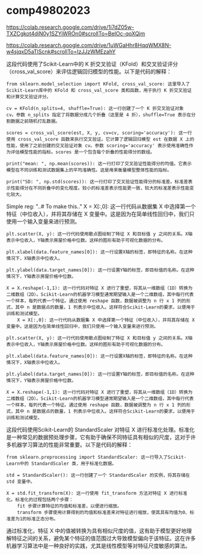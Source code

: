 # comp49802023

https://colab.research.google.com/drive/1i7dZ05w-TXZCgkot4djN0y1SZYiWROn0#scrollTo=BeIOc-qoXQjm

https://colab.research.google.com/drive/1uWGaHhr8HqqWMX8N-w4sjqxD5aTlScnk#scrollTo=IzJJzWMEzahY




这段代码使用了Scikit-Learn中的 K 折交叉验证（KFold）和交叉验证评分（cross_val_score）来评估逻辑回归模型的性能。以下是代码的解释：

    from sklearn.model_selection import KFold, cross_val_score: 这里导入了Scikit-Learn库中的 KFold 和 cross_val_score 类和函数，用于执行 K 折交叉验证和计算交叉验证评分。

    cv = KFold(n_splits=4, shuffle=True): 这一行创建了一个 K 折交叉验证对象 cv。参数 n_splits 指定了将数据分成几个折叠（这里是 4 折），shuffle=True 表示在分割数据之前随机打乱数据。

    scores = cross_val_score(est, X, y, cv=cv, scoring='accuracy'): 这一行使用 cross_val_score 函数来执行交叉验证。它计算了逻辑回归模型 est 在数据 X 上的性能，使用了之前创建的交叉验证对象 cv。参数 scoring='accuracy' 表示使用准确性作为评估模型性能的指标。scores 是一个包含每个折叠的性能得分的数组。

    print("mean: ", np.mean(scores)): 这一行打印了交叉验证性能得分的均值。它表示模型在不同训练和测试数据集上的平均准确性。这是用来衡量模型整体性能的指标。

    print("SD: ", np.std(scores)): 这一行打印了交叉验证性能得分的标准差。标准差表示性能得分在不同折叠中的变化程度。较小的标准差表示性能更一致，较大的标准差表示性能变化较大。


Simple reg:
   "..# To make this.."
     X = X[:,0]: 这一行代码从数据集 X 中选择第一个特征（中位收入），并将其存储在 X 变量中。这是因为在简单线性回归中，我们只使用一个输入变量来进行预测。

    plt.scatter(X, y): 这一行代码使用散点图绘制了特征 X 和目标值 y 之间的关系。X轴表示中位收入，Y轴表示房屋价格中位数。这样的图形有助于可视化数据的分布。

    plt.xlabel(data.feature_names[0]): 这一行设置X轴的标签，即特征的名称。在这种情况下，X轴表示中位收入。

    plt.ylabel(data.target_names[0]): 这一行设置Y轴的标签，即目标值的名称。在这种情况下，Y轴表示房屋价格中位数。

    X = X.reshape(-1,1): 这一行代码对特征 X 进行了重塑，将其从一维数组（1D）转换为二维数组（2D）。Scikit-Learn的机器学习模型通常期望输入是一个二维数组，其中每行代表一个样本，每列代表一个特征。通过使用 reshape 函数，数据被调整为 n 行 x 1 列的形式，其中 n 是数据点的数量，1 列表示中位收入。这样符合Scikit-Learn的要求，以便用于训练和测试模型。
        X = X[:,0]: 这一行代码从数据集 X 中选择第一个特征（中位收入），并将其存储在 X 变量中。这是因为在简单线性回归中，我们只使用一个输入变量来进行预测。

    plt.scatter(X, y): 这一行代码使用散点图绘制了特征 X 和目标值 y 之间的关系。X轴表示中位收入，Y轴表示房屋价格中位数。这样的图形有助于可视化数据的分布。

    plt.xlabel(data.feature_names[0]): 这一行设置X轴的标签，即特征的名称。在这种情况下，X轴表示中位收入。

    plt.ylabel(data.target_names[0]): 这一行设置Y轴的标签，即目标值的名称。在这种情况下，Y轴表示房屋价格中位数。

    X = X.reshape(-1,1): 这一行代码对特征 X 进行了重塑，将其从一维数组（1D）转换为二维数组（2D）。Scikit-Learn的机器学习模型通常期望输入是一个二维数组，其中每行代表一个样本，每列代表一个特征。通过使用 reshape 函数，数据被调整为 n 行 x 1 列的形式，其中 n 是数据点的数量，1 列表示中位收入。这样符合Scikit-Learn的要求，以便用于训练和测试模型。


这段代码使用Scikit-Learn的 StandardScaler 对特征 X 进行标准化处理。标准化是一种常见的数据预处理步骤，它有助于确保不同特征具有相似的尺度，这对于许多机器学习算法的性能非常重要。以下是代码的解释：

    from sklearn.preprocessing import StandardScaler: 这一行导入了Scikit-Learn中的 StandardScaler 类，用于标准化数据。

    std = StandardScaler(): 这一行创建了一个 StandardScaler 的实例，将其存储在 std 变量中。

    X = std.fit_transform(X): 这一行使用 fit_transform 方法对特征 X 进行标准化。标准化的过程包括两个步骤：
        fit 步骤计算特征的均值和标准差，以便进行缩放。
        transform 步骤使用计算得到的均值和标准差来对特征进行缩放，使其具有均值为0、标准差为1的标准正态分布。

通过标准化，特征 X 中的值被转换为具有相似尺度的值，这有助于模型更好地理解特征之间的关系，避免某个特征的值范围过大导致模型偏向于该特征。这在许多机器学习算法中是一种良好的实践，尤其是线性模型等对特征尺度敏感的算法。

